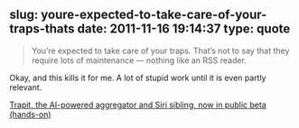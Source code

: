 slug: youre-expected-to-take-care-of-your-traps-thats
date: 2011-11-16 19:14:37
type: quote
---

> You’re expected to take care of your traps. That’s not to say that they require lots of maintenance — nothing like an RSS reader.

Okay, and this kills it for me. A lot of stupid work until it is even partly relevant.

 [Trapit, the AI-powered aggregator and Siri sibling, now in public beta (hands-on)](http://www.theverge.com/2011/11/15/2564039/trapit-public-beta-hands-on-siri)
